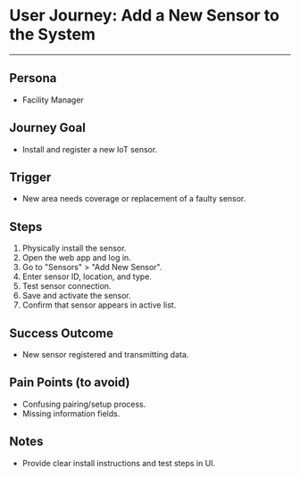 # User Journey: Add a New Sensor to the System

---

## Persona
- Facility Manager

## Journey Goal
- Install and register a new IoT sensor.

## Trigger
- New area needs coverage or replacement of a faulty sensor.

## Steps

1. Physically install the sensor.
2. Open the web app and log in.
3. Go to "Sensors" > "Add New Sensor".
4. Enter sensor ID, location, and type.
5. Test sensor connection.
6. Save and activate the sensor.
7. Confirm that sensor appears in active list.

## Success Outcome
- New sensor registered and transmitting data.

## Pain Points (to avoid)
- Confusing pairing/setup process.
- Missing information fields.

## Notes
- Provide clear install instructions and test steps in UI.
